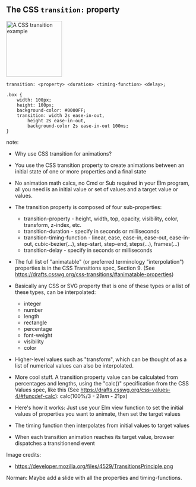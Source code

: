 ##  The CSS <code>transition:</code> property

<img alt="A CSS transition example" src="resources/TransitionsPrinciple.png" style="height: 150px; border: none;">

<pre><code class="css">transition: &lt;property&gt; &lt;duration&gt; &lt;timing-function&gt; &lt;delay&gt;;
</code></pre>

<pre><code class="css">.box {
    width: 100px;
    height: 100px;
    background-color: #0000FF;
    transition: width 2s ease-in-out,
        height 2s ease-in-out,
        background-color 2s ease-in-out 100ms;
}
</code></pre>

note:
* Why use CSS transition for animations?
* You use the CSS transition property to create animations between an initial state of one or more properties and a final state
* No animation math calcs, no Cmd or Sub required in your Elm program, all you need is an initial value or set of values and
a target value or values.
* The transition property is composed of four sub-properties:

    * transition-property - height, width, top, opacity, visibility, color, transform, z-index, etc.
    * transition-duration - specify in seconds or milliseconds
    * transition-timing-function - linear, ease, ease-in, ease-out, ease-in-out,
    cubic-bezier(...), step-start, step-end, steps(...), frames(...)  
    * transition-delay - specify in seconds or milliseconds

* The full list of "animatable" (or preferred terminology "interpolation") properties is in the CSS Transitions spec,
Section 9. (See https://drafts.csswg.org/css-transitions/#animatable-properties)
* Basically any CSS or SVG property that is one of these types or a list of these types, can be interpolated:
    * integer
    * number
    * length
    * rectangle
    * percentage
    * font-weight
    * visibility
    * color

* Higher-level values such as "transform", which can be thought of as a list of numerical values can also be interpolated.
* More cool stuff. A transition property value can be calculated from percentages and lengths, using the "calc()"
specification from the CSS Values spec, like this (See https://drafts.csswg.org/css-values-4/#funcdef-calc):
    calc(100%/3 - 2*1em - 2*1px)


* Here's how it works: Just use your Elm view function to set the initial values of properties you want to animate, then set the target values
* The timing function then interpolates from initial values to target values
* When each transition animation reaches its target value, browser dispatches a transitionend event

Image credits:
* https://developer.mozilla.org/files/4529/TransitionsPrinciple.png

Norman:
Maybe add a slide with all the properties and timing-functions.
